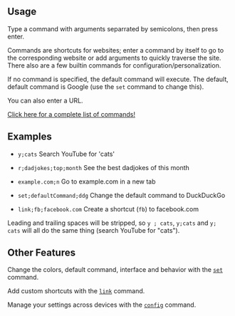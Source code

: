 ## Usage

Type a command with arguments separrated by semicolons, then press enter.

Commands are shortcuts for websites; enter a command by itself to go to the
corresponding website or add arguments to quickly traverse the site. There also are
a few builtin commands for configuration/personalization.

If no command is specified, the default command will execute. The default,
default command is Google (use the `set` command to change this).

You can also enter a URL.

[Click here for a complete list of commands!](commands.md)

## Examples

 - `y;cats` Search YouTube for 'cats'

 - `r;dadjokes;top;month` See the best dadjokes of this month

 - `example.com;n` Go to example.com in a new tab
 
 - `set;defaultCommand;ddg` Change the default command to DuckDuckGo
 
 - `link;fb;facebook.com` Create a shortcut (`fb`) to facebook.com

Leading and trailing spaces will be stripped, so `y ; cats`, `y;cats` and `y;
cats` will all do the same thing (search YouTube for "cats").

## Other Features

Change the colors, default command, interface and behavior with the [`set`](commands.md#set) command.

Add custom shortcuts with the [`link`](commands.md#link) command.

Manage your settings across devices with the [`config`](commands.md#config) command.
